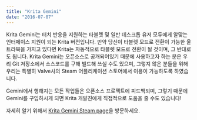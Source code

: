 ```yaml
---
title: "Krita Gemini"
date: "2016-07-07"
---
```


Krita Gemini는 터치 반응을 지원하는 타블렛 및 일반 데스크톱 유저 모두에게 알맞는 인터페이스 지원이 되는 Krita 버전입니다. 만약 당신이 타블렛 모드로 전환이 가능한 울트라북을 가지고 있다면 Krita는 자동적으로 타블렛 모드로 전환이 될 것이며, 그 반대로도 됩니다. Krita Gemini는 오픈소스로 공개되어있기 때문에 사용하고자 하는 분은 우리 Git 저장소에서 소스코드를 구해 빌드해 쓰실 수도 있으며, 그렇지 않은 분들을 위해 우리는 특별히 Valve사의 Steam 어플리케이션 스토어에서 이용이 가능하도록 하였습니다.

Gemini에서 행해지는 모든 작업들은 오픈소스 프로젝트에 피드백되며, 그렇기 때문에 Gemini를 구입하시게 되면 Krita 개발진에게 직접적으로 도움을 줄 수도 있습니다!

자세히 알기 위해서 [Krita Gemini Steam page](http://store.steampowered.com/app/280680/)을 방문하세요.
